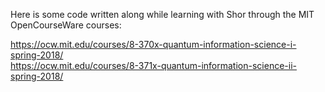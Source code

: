 Here is some code written along while learning with Shor through the MIT OpenCourseWare courses:

https://ocw.mit.edu/courses/8-370x-quantum-information-science-i-spring-2018/ \
https://ocw.mit.edu/courses/8-371x-quantum-information-science-ii-spring-2018/
